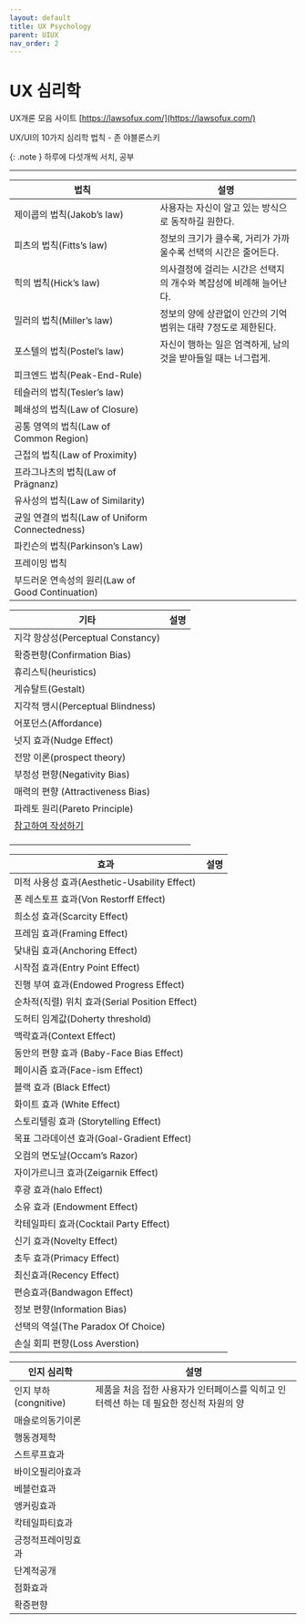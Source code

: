 ```yaml
---
layout: default
title: UX Psychology
parent: UIUX
nav_order: 2
---
```


# UX 심리학

UX개론 모음 사이트
[https://lawsofux.com/](https://lawsofux.com/)

UX/UI의 10가지 심리학 법칙 - 존 야블론스키


{: .note }
하루에 다섯개씩 서치, 공부


---

|법칙|설명|
|--|--|
|제이콥의 법칙(Jakob’s law)|사용자는 자신이 알고 있는 방식으로 동작하길 원한다.|
|피츠의 법칙(Fitts’s law)|정보의 크기가 클수록, 거리가 가까울수록 선택의 시간은 줄어든다.|
|힉의 법칙(Hick’s law)|의사결정에 걸리는 시간은 선택지의 개수와 복잡성에 비례해 늘어난다.|
|밀러의 법칙(Miller’s law)|정보의 양에 상관없이 인간의 기억범위는 대략 7정도로 제한된다.|
|포스텔의 법칙(Postel’s law)|자신이 행하는 일은 엄격하게, 남의 것을 받아들일 때는 너그럽게.|[참고](https://ekimnida.tistory.com/34)|
|피크엔드 법칙(Peak-End-Rule)||
|테슬러의 법칙(Tesler’s law)||
|폐쇄성의 법칙(Law of Closure)||
|공통 영역의 법칙(Law of Common Region)||
|근접의 법칙(Law of Proximity)||
|프라그나츠의 법칙(Law of Prägnanz)||
|유사성의 법칙(Law of Similarity)||
|균일 연결의 법칙(Law of Uniform Connectedness)||
|파킨슨의 법칙(Parkinson’s Law)||
|프레이밍 법칙||
|부드러운 연속성의 원리(Law of Good Continuation)||

|기타|설명|
|--|--|
|지각 항상성(Perceptual Constancy)||
|확증편향(Confirmation Bias)||
|휴리스틱(heuristics)||
|게슈탈트(Gestalt)||
|지각적 맹시(Perceptual Blindness)||
|어포던스(Affordance)||
|넛지 효과(Nudge Effect)||
|전망 이론(prospect theory)||
|부정성 편향(Negativity Bias)||
|매력의 편향 (Attractiveness Bias)||
|파레토 원리(Pareto Principle)||
|[참고하여 작성하기](https://yozm.wishket.com/magazine/detail/452/)||
|||
|||
|||


|효과|설명|
|--|--|
|미적 사용성 효과(Aesthetic-Usability Effect)||
|폰 레스토프 효과(Von Restorff Effect)||
|희소성 효과(Scarcity Effect)||
|프레임 효과(Framing Effect)||
|닻내림 효과(Anchoring Effect)||
|시작점 효과(Entry Point Effect)||
|진행 부여 효과(Endowed Progress Effect)||
|순차적(직렬) 위치 효과(Serial Position Effect)||
|도허티 임계값(Doherty threshold)||
|맥락효과(Context Effect)||
|동안의 편향 효과 (Baby-Face Bias Effect)||
|페이시즘 효과(Face-ism Effect)||
|블랙 효과 (Black Effect)||
|화이트 효과 (White Effect)||
|스토리텔링 효과 (Storytelling Effect)||
|목표 그라데이션 효과(Goal-Gradient Effect)||
|오컴의 면도날(Occam’s Razor)||
|자이가르니크 효과(Zeigarnik Effect)||
|후광 효과(halo Effect)||
|소유 효과 (Endowment Effect)||
|칵테일파티 효과(Cocktail Party Effect)||
|신기 효과(Novelty Effect)||
|초두 효과(Primacy Effect)||
|최신효과(Recency Effect)||
|편승효과(Bandwagon Effect)||
|정보 편향(Information Bias)||
|선택의 역설(The Paradox Of Choice)||
|손실 회피 편향(Loss Averstion)||



|인지 심리학|설명|
|--|--|
|인지 부하(congnitive)|제품을 처음 접한 사용자가 인터페이스를 익히고 인터렉션 하는 데 필요한 정신적 자원의 양|
|매슬로의동기이론||
|행동경제학||
|스트루프효과||
|바이오필리아효과||
|베블런효과||
|앵커링효과||
|칵테일파티효과||
|긍정적프레이밍효과||
|단계적공개||
|점화효과||
|확증편향||

